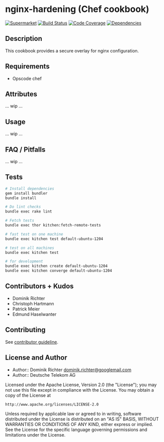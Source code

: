 # nginx-hardening (Chef cookbook)

[![Supermarket](http://img.shields.io/cookbook/v/nginx-hardening.svg)][1]
[![Build Status](http://img.shields.io/travis/hardening-io/chef-nginx-hardening.svg)][2]
[![Code Coverage](http://img.shields.io/coveralls/hardening-io/chef-nginx-hardening.svg)][3]
[![Dependencies](http://img.shields.io/gemnasium/hardening-io/#{proj_name}.svg)][4]

## Description

This cookbook provides a secure overlay for nginx configuration.

## Requirements

* Opscode chef

## Attributes

... wip ...

## Usage

... wip ...

## FAQ / Pitfalls

... wip ...


## Tests

```bash
# Install dependencies
gem install bundler
bundle install

# Do lint checks
bundle exec rake lint

# Fetch tests
bundle exec thor kitchen:fetch-remote-tests

# fast test on one machine
bundle exec kitchen test default-ubuntu-1204

# test on all machines
bundle exec kitchen test

# for development
bundle exec kitchen create default-ubuntu-1204
bundle exec kitchen converge default-ubuntu-1204
```

## Contributors + Kudos

* Dominik Richter
* Christoph Hartmann
* Patrick Meier
* Edmund Haselwanter

## Contributing

See [contributor guideline](CONTRIBUTING.md).

## License and Author

* Author:: Dominik Richter <dominik.richter@googlemail.com>
* Author:: Deutsche Telekom AG

Licensed under the Apache License, Version 2.0 (the "License");
you may not use this file except in compliance with the License.
You may obtain a copy of the License at

    http://www.apache.org/licenses/LICENSE-2.0

Unless required by applicable law or agreed to in writing, software
distributed under the License is distributed on an "AS IS" BASIS,
WITHOUT WARRANTIES OR CONDITIONS OF ANY KIND, either express or implied.
See the License for the specific language governing permissions and
limitations under the License.

[1]: https://supermarket.getchef.com/cookbooks/nginx-hardening
[2]: http://travis-ci.org/TelekomLabs/chef-nginx-hardening
[3]: https://coveralls.io/r/TelekomLabs/chef-nginx-hardening
[4]: https://gemnasium.com/TelekomLabs/chef-nginx-hardening

